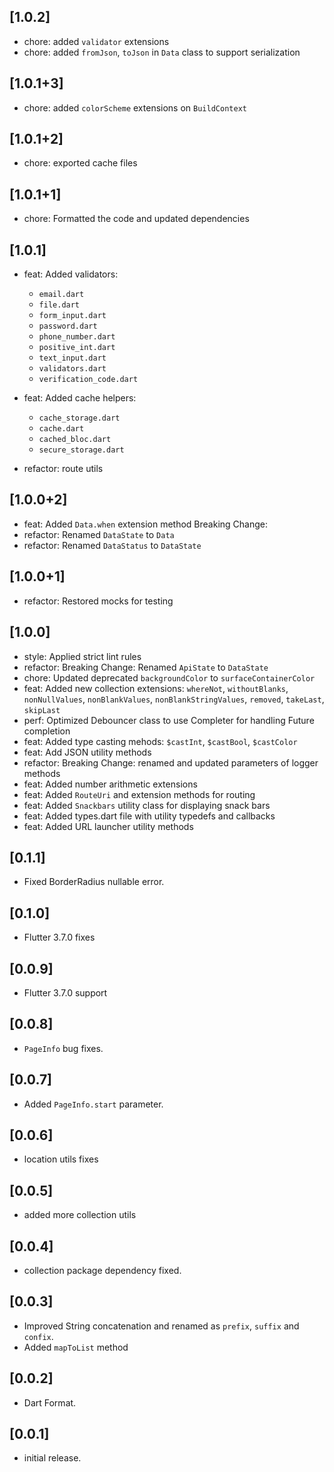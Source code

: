 ## [1.0.2]

* chore: added `validator` extensions
* chore: added `fromJson`, `toJson` in `Data` class to support serialization

## [1.0.1+3]

* chore: added `colorScheme` extensions on `BuildContext`

## [1.0.1+2]

* chore: exported cache files

## [1.0.1+1]

* chore: Formatted the code and updated dependencies

## [1.0.1]

* feat: Added validators:
    - `email.dart`
    - `file.dart`
    - `form_input.dart`
    - `password.dart`
    - `phone_number.dart`
    - `positive_int.dart`
    - `text_input.dart`
    - `validators.dart`
    - `verification_code.dart`

* feat: Added cache helpers:
    - `cache_storage.dart`
    - `cache.dart`
    - `cached_bloc.dart`
    - `secure_storage.dart`

* refactor: route utils

## [1.0.0+2]

* feat: Added `Data.when` extension method
Breaking Change:
* refactor: Renamed `DataState` to `Data`
* refactor: Renamed `DataStatus` to `DataState`

## [1.0.0+1]

* refactor: Restored mocks for testing

## [1.0.0]

* style: Applied strict lint rules
* refactor: Breaking Change: Renamed `ApiState` to `DataState`
* chore: Updated deprecated `backgroundColor` to `surfaceContainerColor`
* feat: Added new collection extensions: `whereNot`, `withoutBlanks`, `nonNullValues`, `nonBlankValues`, `nonBlankStringValues`, `removed`, `takeLast`, `skipLast`
* perf: Optimized Debouncer class to use Completer for handling Future completion
* feat: Added type casting mehods: `$castInt`, `$castBool`, `$castColor`
* feat: Add JSON utility methods
* refactor: Breaking Change: renamed and updated parameters of logger methods
* feat: Added number arithmetic extensions
* feat: Added `RouteUri` and extension methods for routing
* feat: Added `Snackbars` utility class for displaying snack bars
* feat: Added types.dart file with utility typedefs and callbacks
* feat: Added URL launcher utility methods

## [0.1.1]

* Fixed BorderRadius nullable error.

## [0.1.0]

* Flutter 3.7.0 fixes

## [0.0.9]

* Flutter 3.7.0 support

## [0.0.8]

* `PageInfo` bug fixes.

## [0.0.7]

* Added `PageInfo.start` parameter.

## [0.0.6]

* location utils fixes

## [0.0.5]

* added more collection utils

## [0.0.4]

* collection package dependency fixed.

## [0.0.3]

* Improved String concatenation and renamed as `prefix`, `suffix` and `confix`.
* Added `mapToList` method

## [0.0.2]

* Dart Format.

## [0.0.1]

* initial release.
